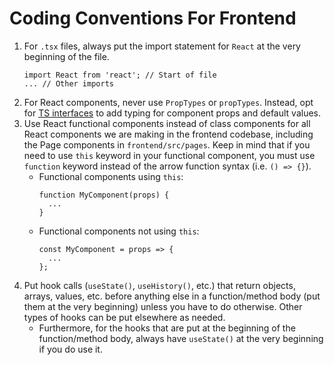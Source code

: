 # Coding Conventions For Frontend

1. For `.tsx` files, always put the import statement for `React` at the very beginning of the file.
    ```
    import React from 'react'; // Start of file
    ... // Other imports
    ```
2. For React components, never use `PropTypes` or `propTypes`. Instead, opt for [TS interfaces](https://www.typescriptlang.org/docs/handbook/interfaces.html) to add typing for component props and default values.
3. Use React functional components instead of class components for all React components we are making in the frontend codebase, including the Page components in `frontend/src/pages`. Keep in mind that if you need to use `this` keyword in your functional component, you must use `function` keyword instead of the arrow function syntax (i.e. `() => {}`).
    - Functional components using `this`:
        ```
        function MyComponent(props) {
          ...
        }
        ```
    - Functional components not using `this`:
        ```
        const MyComponent = props => {
          ...
        };
        ```
4. Put hook calls (`useState()`, `useHistory()`, etc.) that return objects, arrays, values, etc. before anything else in a function/method body (put them at the very beginning) unless you have to do otherwise. Other types of hooks can be put elsewhere as needed. 
    - Furthermore, for the hooks that are put at the beginning of the function/method body, always have `useState()` at the very beginning if you do use it.